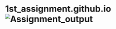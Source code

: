 # 1st_assignment.github.io![Assignment_output](https://user-images.githubusercontent.com/125451086/233830859-d44801f2-4079-4d88-870c-56877d1a0a69.png)
